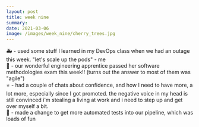 ```yaml
---
layout: post
title: week nine
summary:  
date: 2021-03-06
image: /images/week_nine/cherry_trees.jpg
---
```


🚑 - used some stuff I learned in my DevOps class when we had an outage this week. "let's scale up the pods" - me  
💯 - our wonderful engineering apprentice passed her software methodologies exam this week!! (turns out the answer to most of them was "agile")  
⭐️ - had a couple of chats about confidence, and how I need to have more, a lot more, especially since I got promoted. the negative voice in my head is still convinced i'm stealing a living at work and i need to step up and get over myself a bit.  
🤖 - made a change to get more automated tests into our pipeline, which was loads of fun  
